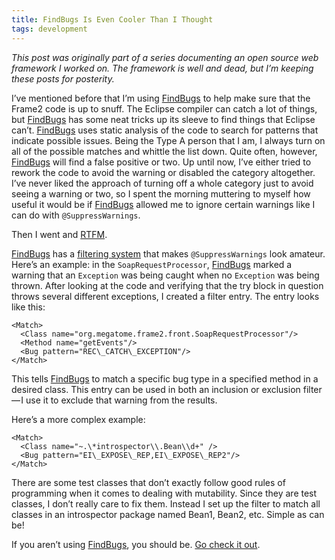 ```yaml
---
title: FindBugs Is Even Cooler Than I Thought
tags: development
---
```


_This post was originally part of a series documenting an open source web framework I worked on. The framework is well and dead, but I’m keeping these posts for posterity._

I’ve mentioned before that I’m using [FindBugs](http://findbugs.sourceforge.net/index.html) to help make sure that the Frame2 code is up to snuff. The Eclipse compiler can catch a lot of things, but [FindBugs](http://findbugs.sourceforge.net/index.html) has some neat tricks up its sleeve to find things that Eclipse can’t. [FindBugs](http://findbugs.sourceforge.net/index.html) uses static analysis of the code to search for patterns that indicate possible issues. Being the Type A person that I am, I always turn on all of the possible matches and whittle the list down. Quite often, however, [FindBugs](http://findbugs.sourceforge.net/index.html) will find a false positive or two. Up until now, I’ve either tried to rework the code to avoid the warning or disabled the category altogether. I’ve never liked the approach of turning off a whole category just to avoid seeing a warning or two, so I spent the morning muttering to myself how useful it would be if [FindBugs](http://findbugs.sourceforge.net/index.html) allowed me to ignore certain warnings like I can do with `@SuppressWarnings`.

Then I went and [RTFM](http://findbugs.sourceforge.net/manual/index.html).

[FindBugs](http://findbugs.sourceforge.net/index.html) has a [filtering system](http://findbugs.sourceforge.net/manual/filter.html) that makes `@SuppressWarnings` look amateur. Here’s an example: in the `SoapRequestProcessor`, [FindBugs](http://findbugs.sourceforge.net/index.html) marked a warning that an `Exception` was being caught when no `Exception` was being thrown. After looking at the code and verifying that the try block in question throws several different exceptions, I created a filter entry. The entry looks like this:

    <Match>
      <Class name="org.megatome.frame2.front.SoapRequestProcessor"/>
      <Method name="getEvents"/>
      <Bug pattern="REC\_CATCH\_EXCEPTION"/>
    </Match>

This tells [FindBugs](http://findbugs.sourceforge.net/index.html) to match a specific bug type in a specified method in a desired class. This entry can be used in both an inclusion or exclusion filter — I use it to exclude that warning from the results.

Here’s a more complex example:

    <Match>
      <Class name="~.\*introspector\\.Bean\\d+" />
      <Bug pattern="EI\_EXPOSE\_REP,EI\_EXPOSE\_REP2"/>
    </Match>

There are some test classes that don’t exactly follow good rules of programming when it comes to dealing with mutability. Since they are test classes, I don’t really care to fix them. Instead I set up the filter to match all classes in an introspector package named Bean1, Bean2, etc. Simple as can be!

If you aren’t using [FindBugs](http://findbugs.sourceforge.net/index.html), you should be. [Go check it out](http://findbugs.sourceforge.net/index.html).
